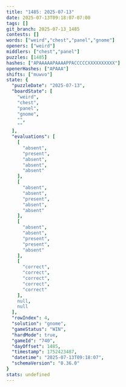 ```yaml
---
title: "1485: 2025-07-13"
date: 2025-07-13T09:18:07-07:00
tags: []
git_branch: 2025-07-13_1485
contests: []
words: ["weird","chest","panel","gnome"]
openers: ["weird"]
middlers: ["chest","panel"]
puzzles: [1485]
hashes: ["APAAAAAPAAAAPPACCCCCXXXXXXXXXX"]
openerHashes: ["APAAA"]
shifts: ["muwvo"]
state: {
  "puzzleDate": "2025-07-13",
  "boardState": [
    "weird",
    "chest",
    "panel",
    "gnome",
    "",
    ""
  ],
  "evaluations": [
    [
      "absent",
      "present",
      "absent",
      "absent",
      "absent"
    ],
    [
      "absent",
      "absent",
      "present",
      "absent",
      "absent"
    ],
    [
      "absent",
      "absent",
      "present",
      "present",
      "absent"
    ],
    [
      "correct",
      "correct",
      "correct",
      "correct",
      "correct"
    ],
    null,
    null
  ],
  "rowIndex": 4,
  "solution": "gnome",
  "gameStatus": "WIN",
  "hardMode": true,
  "gameId": "740",
  "dayOffset": 1485,
  "timestamp": 1752423487,
  "datetime": "2025-07-13T09:18:07",
  "schemaVersion": "0.36.0"
}
stats: undefined
---
```

<!-- more -->
